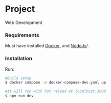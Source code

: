 # Project
Web Development

### Requirements

Must have installed [Docker](https://www.docker.com/), and [NodeJs](https://nodejs.org/es/download)/.

### Installation

Run: 
```bash
#Build setup
$ docker compose -m docker-compose-dev.yaml up

#It will run with hot reload at localhost:3000
$ npm run dev
```


 
